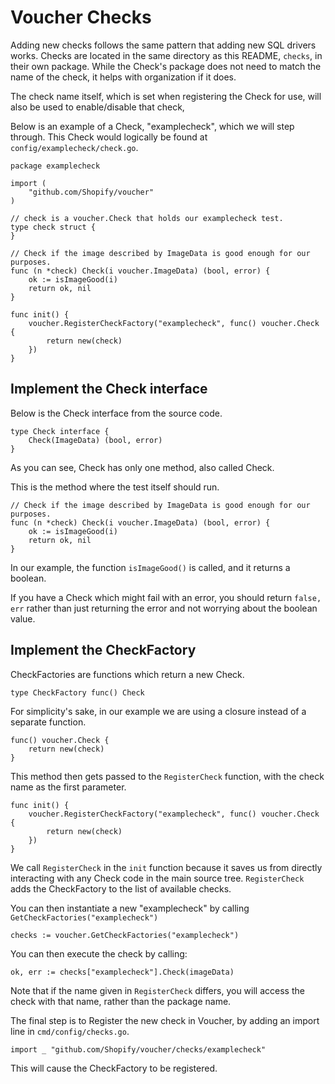 # Voucher Checks

Adding new checks follows the same pattern that adding new SQL drivers works. Checks are located in the same directory as this README, `checks`, in their own package. While the Check's package does not need to match the name of the check, it helps with organization if it does.

The check name itself, which is set when registering the Check for use, will also be used to enable/disable that check, 

Below is an example of a Check, "examplecheck", which we will step through. This Check would logically be found at `config/examplecheck/check.go`.

```golang
package examplecheck

import (
	"github.com/Shopify/voucher"
)

// check is a voucher.Check that holds our examplecheck test.
type check struct {
}

// Check if the image described by ImageData is good enough for our purposes.
func (n *check) Check(i voucher.ImageData) (bool, error) {
    ok := isImageGood(i)
	return ok, nil
}

func init() {
	voucher.RegisterCheckFactory("examplecheck", func() voucher.Check {
		return new(check)
	})
}
```

## Implement the Check interface

Below is the Check interface from the source code.

```golang
type Check interface {
	Check(ImageData) (bool, error)
}
```

As you can see, Check has only one method, also called Check.

This is the method where the test itself should run.

```golang
// Check if the image described by ImageData is good enough for our purposes.
func (n *check) Check(i voucher.ImageData) (bool, error) {
    ok := isImageGood(i)
	return ok, nil
}
```

In our example, the function `isImageGood()` is called, and it returns a boolean.

If you have a Check which might fail with an error, you should return `false, err` rather than just returning the error and not worrying about the boolean value.

## Implement the CheckFactory

CheckFactories are functions which return a new Check.

```golang
type CheckFactory func() Check
```

For simplicity's sake, in our example we are using a closure instead of a separate function.

```golang
func() voucher.Check {
    return new(check)
}
```

This method then gets passed to the `RegisterCheck` function, with the check name as the first parameter.

```golang
func init() {
	voucher.RegisterCheckFactory("examplecheck", func() voucher.Check {
		return new(check)
	})
}
```

We call `RegisterCheck` in the `init` function because it saves us from directly interacting with any Check code in the  main source tree. `RegisterCheck` adds the CheckFactory to the list of available checks. 

You can then instantiate a new "examplecheck" by calling `GetCheckFactories("examplecheck")`

```golang
checks := voucher.GetCheckFactories("examplecheck")
```

You can then execute the check by calling:

```golang
ok, err := checks["examplecheck"].Check(imageData)
```

Note that if the name given in `RegisterCheck` differs, you will access the check with that name, rather than the package name.

The final step is to Register the new check in Voucher, by adding an import line in `cmd/config/checks.go`.

```golang
import _ "github.com/Shopify/voucher/checks/examplecheck"
```

This will cause the CheckFactory to be registered.
